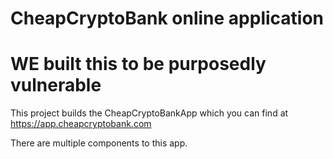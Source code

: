 # CheapCryptoBank online application
# WE built this to be purposedly vulnerable

This project builds the CheapCryptoBankApp which you can find at https://app.cheapcryptobank.com

There are multiple components to this app.
